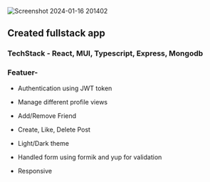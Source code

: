 ![Screenshot 2024-01-16 201402](https://github.com/Jatin123lodhi/sociopedia/assets/90623311/978eb55d-a217-4016-9af1-d081644ba640)

## Created fullstack app
### TechStack - React, MUI, Typescript, Express, Mongodb
### Featuer-
- Authentication using JWT token

- Manage different profile views

- Add/Remove Friend

- Create, Like, Delete Post

- Light/Dark theme

- Handled form using formik and yup for validation
-  Responsive
 
